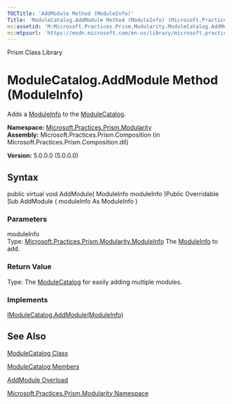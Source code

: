 ```yaml
---
TOCTitle: 'AddModule Method (ModuleInfo)'
Title: 'ModuleCatalog.AddModule Method (ModuleInfo) (Microsoft.Practices.Prism.Modularity)'
ms:assetid: 'M:Microsoft.Practices.Prism.Modularity.ModuleCatalog.AddModule(Microsoft.Practices.Prism.Modularity.ModuleInfo)'
ms:mtpsurl: 'https://msdn.microsoft.com/en-us/library/microsoft.practices.prism.modularity.modulecatalog.addmodule(v=pandp.50)'
---
```


Prism Class Library

ModuleCatalog.AddModule Method (ModuleInfo)
===============================================

Adds a [ModuleInfo](https://msdn.microsoft.com/library/microsoft.practices.prism.modularity.moduleinfo) to the [ModuleCatalog](https://msdn.microsoft.com/library/microsoft.practices.prism.modularity.modulecatalog).

**Namespace:** [Microsoft.Practices.Prism.Modularity](https://msdn.microsoft.com/library/microsoft.practices.prism.modularity)
**Assembly:** Microsoft.Practices.Prism.Composition (in Microsoft.Practices.Prism.Composition.dll)

**Version:** 5.0.0.0 (5.0.0.0)

## Syntax


public virtual void AddModule( ModuleInfo moduleInfo )Public Overridable Sub AddModule ( moduleInfo As ModuleInfo )

### Parameters

moduleInfo  
Type: [Microsoft.Practices.Prism.Modularity.ModuleInfo](https://msdn.microsoft.com/library/microsoft.practices.prism.modularity.moduleinfo)
The [ModuleInfo](https://msdn.microsoft.com/library/microsoft.practices.prism.modularity.moduleinfo) to add.

### Return Value

Type:
The [ModuleCatalog](https://msdn.microsoft.com/library/microsoft.practices.prism.modularity.modulecatalog) for easily adding multiple modules.
### Implements

[IModuleCatalog.AddModule(ModuleInfo)](https://msdn.microsoft.com/library/microsoft.practices.prism.modularity.imodulecatalog.addmodule(microsoft.practices.prism.modularity.moduleinfo))

See Also
--------


[ModuleCatalog Class](https://msdn.microsoft.com/library/microsoft.practices.prism.modularity.modulecatalog)

[ModuleCatalog Members](https://msdn.microsoft.com/allmembers.t:microsoft.practices.prism.modularity.modulecatalog)

[AddModule Overload](https://msdn.microsoft.com/overload:microsoft.practices.prism.modularity.modulecatalog.addmodule)

[Microsoft.Practices.Prism.Modularity Namespace](https://msdn.microsoft.com/library/microsoft.practices.prism.modularity)
